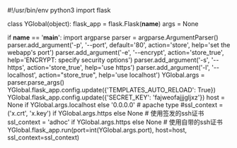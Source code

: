 #!/usr/bin/env python3
import flask

class YGlobal(object):
    flask_app = flask.Flask(__name__)
    args = None

if __name__ == '__main__':
    import argparse
    parser = argparse.ArgumentParser()
    parser.add_argument('-p', '--port', default='80', action='store',
        help='set the webapp\'s port')
    parser.add_argument('-e', '--encrypt', action='store_true',
        help='ENCRYPT: specify security options')
    parser.add_argument('-s', '--https', action='store_true',
        help='use https')
    parser.add_argument('-l', '--localhost', action="store_true",
        help='use localhost')
    YGlobal.args = parser.parse_args()
    YGlobal.flask_app.config.update({'TEMPLATES_AUTO_RELOAD': True})
    YGlobal.flask_app.config.update({'SECRET_KEY': 'fajweofajjjgljxz'})
    host = None if YGlobal.args.localhost else '0.0.0.0'
    # apache type
    #ssl_context = ('x.crt', 'x.key') if YGlobal.args.https else None  # 使用签发的ssh证书
    ssl_context = 'adhoc' if YGlobal.args.https else None  # 使用自带的ssh证书
    YGlobal.flask_app.run(port=int(YGlobal.args.port), host=host, ssl_context=ssl_context)